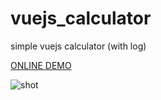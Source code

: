 # vuejs_calculator

simple vuejs calculator (with log)

<a target="_blank" href="https://mohammadyousefi08.github.io/vuejs-calculator/#/">ONLINE DEMO</a>

![shot](https://user-images.githubusercontent.com/17897626/74046618-20ce8d00-49e4-11ea-8b89-5269a9281b3a.png)
